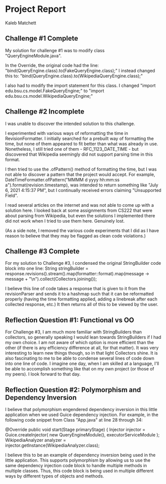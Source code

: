 # Project Report

Kaleb Matchett

## Challenge #1 Complete

My solution for challenge #1 was to modify class "QueryEngineModule.java".

In the Override, the original code had the line:
"bind(QueryEngine.class).to(FakeQueryEngine.class);"
I instead changed this to:
"bind(QueryEngine.class).to(WikipediaQueryEngine.class);"

I also had to modify the import statement for this class.
I changed "import edu.bsu.cs.model.FakeQueryEngine;" to 
"import edu.bsu.cs.model.WikipediaQueryEngine;"

## Challenge #2 Incomplete

I was unable to discover the intended solution to this challenge.

I experimented with various ways of reformatting the time in RevisionFormatter.
I initially searched for a prebuilt way of formatting the time, but none of them
appeared to fit better than what was already in use. Nonetheless, I still tried
one of them - RFC_1123_DATE_TIME - but discovered that Wikipedia seemingly did
not support parsing time in this format.

I then tried to use the .ofPattern() method of formatting the time, but I was
not able to discover a pattern that the project would accept. For example,
DateTimeFormatter.ofPattern("MMMM d yyyy hh:mm:ss a").format(revision.timestamp),
was intended to return something like "July 6, 2021 4:15:37 PM", but I continually
received errors claiming "Unsupported Field".

I read several articles on the internet and was not able to come up with a solution here.
I looked back at some assignments from CS222 that were about parsing from Wikipedia, but even
the solutions I implemented there did not work when I tried to use them here. Genuinely lost.

(As a side note, I removed the various code experiments that I did as I have reason to believe that
they may be flagged as clean code violations.)

## Challenge #3 Complete

For my solution to Challenge #3, I condensed the original StringBuilder code block
into one line:
String stringBuilder = response.revisions().stream().map(formatter::format).map(message -> message + "\n").collect(Collectors.joining());

I believe this line of code takes a response that is given to it from the revisionParser
and sends it to a hashmap such that it can be reformatted properly (having the time formatting
applied, adding a linebreak after each collected response, etc.) It then returns all of this to be
viewed by the user.

## Reflection Question #1: Functional vs OO

For Challenge #3, I am much more familiar with StringBuilders than collectors, so generally
speaking I would lean towards StringBuilders if I had my own choice. I am not aware of which
option is more efficient than the other (if there is any efficiency difference at all, for that
matter). It was very interesting to learn new things though, so in that light Collectors shine.
It is also fascinating to me to be able to condense several lines of code down into one line of code.
I imagine one day, when I am skilled at a language, I'll be able to accomplish something like that
on my own project (or those of my peers). I look forward to that day.

## Reflection Question #2: Polymorphism and Dependency Inversion

I believe that polymorphism engendered dependency inversion in this little
application when we used Guice dependency injection. For example, in the following
code snippet from Class "App.java" at line 28 through 34:

@Override
public void start(Stage primaryStage) {
Injector injector = Guice.createInjector(
new QueryEngineModule(),
executorServiceModule
);
WikipediaAnalyzer analyzer = injector.getInstance(WikipediaAnalyzer.class);

I believe this to be an example of dependency inversion being used in the little
application. This supports polymorphism by allowing us to use the same dependency
injection code block to handle multiple methods in multiple classes. Thus, this
code block is being used in multiple different ways by different types of objects
and methods.

